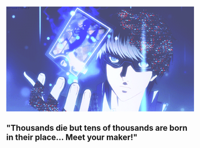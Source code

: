 
![Anime Card GIF](crushTarot.gif)

## "Thousands die but tens of thousands are born in their place... Meet your maker!"

